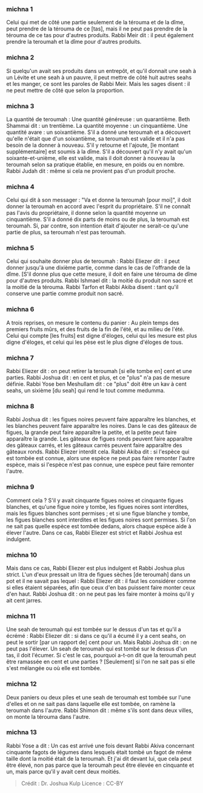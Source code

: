 
### michna 1
Celui qui met de côté une partie seulement de la térouma et de la dîme, peut prendre de la térouma de ce [tas], mais il ne peut pas prendre de la térouma de ce tas pour d'autres produits. Rabbi Meir dit : il peut également prendre la teroumah et la dîme pour d'autres produits.

### michna 2
Si quelqu'un avait ses produits dans un entrepôt, et qu'il donnait une seah à un Lévite et une seah à un pauvre, il peut mettre de côté huit autres seahs et les manger, ce sont les paroles de Rabbi Meir. Mais les sages disent : il ne peut mettre de côté que selon la proportion.

### michna 3
La quantité de teroumah : Une quantité généreuse : un quarantième. Beth Shammai dit : un trentième. La quantité moyenne : un cinquantième. Une quantité avare : un soixantième. S'il a donné une teroumah et a découvert qu'elle n'était que d'un soixantième, sa teroumah est valide et il n'a pas besoin de la donner à nouveau. S'il y retourne et l'ajoute, [le montant supplémentaire] est soumis à la dîme. S'il a découvert qu'il n'y avait qu'un soixante-et-unième, elle est valide, mais il doit donner à nouveau la teroumah selon sa pratique établie, en mesure, en poids ou en nombre. Rabbi Judah dit : même si cela ne provient pas d'un produit proche.

### michna 4
Celui qui dit à son messager : "Va et donne la teroumah [pour moi]", il doit donner la teroumah en accord avec l'esprit du propriétaire. S'il ne connaît pas l'avis du propriétaire, il donne selon la quantité moyenne un cinquantième. S'il a donné dix parts de moins ou de plus, la teroumah est teroumah. Si, par contre, son intention était d'ajouter ne serait-ce qu'une partie de plus, sa teroumah n'est pas teroumah.

### michna 5
Celui qui souhaite donner plus de teroumah : Rabbi Eliezer dit : il peut donner jusqu'à une dixième partie, comme dans le cas de l'offrande de la dîme. [S'il donne plus que cette mesure, il doit en faire une térouma de dîme pour d'autres produits. Rabbi Ishmael dit : la moitié du produit non sacré et la moitié de la térouma. Rabbi Tarfon et Rabbi Akiba disent : tant qu'il conserve une partie comme produit non sacré.

### michna 6
A trois reprises, on mesure le contenu du panier : Au plein temps des premiers fruits mûrs, et des fruits de la fin de l'été, et au milieu de l'été. Celui qui compte [les fruits] est digne d'éloges, celui qui les mesure est plus digne d'éloges, et celui qui les pèse est le plus digne d'éloges de tous.

### michna 7
Rabbi Eliezer dit : on peut retirer la teroumah [si elle tombe en] cent et une parties. Rabbi Joshua dit : en cent et plus, et ce "plus" n'a pas de mesure définie. Rabbi Yose ben Meshullam dit : ce "plus" doit être un kav à cent seahs, un sixième [du seah] qui rend le tout comme medumma.

### michna 8
Rabbi Joshua dit : les figues noires peuvent faire apparaître les blanches, et les blanches peuvent faire apparaître les noires. Dans le cas des gâteaux de figues, la grande peut faire apparaître la petite, et la petite peut faire apparaître la grande. Les gâteaux de figues ronds peuvent faire apparaître des gâteaux carrés, et les gâteaux carrés peuvent faire apparaître des gâteaux ronds. Rabbi Eliezer interdit cela. Rabbi Akiba dit : si l'espèce qui est tombée est connue, alors une espèce ne peut pas faire remonter l'autre espèce, mais si l'espèce n'est pas connue, une espèce peut faire remonter l'autre.

### michna 9
Comment cela ? S'il y avait cinquante figues noires et cinquante figues blanches, et qu'une figue noire y tombe, les figues noires sont interdites, mais les figues blanches sont permises ; et si une figue blanche y tombe, les figues blanches sont interdites et les figues noires sont permises. Si l'on ne sait pas quelle espèce est tombée dedans, alors chaque espèce aide à élever l'autre. Dans ce cas, Rabbi Eliezer est strict et Rabbi Joshua est indulgent.

### michna 10
Mais dans ce cas, Rabbi Eliezer est plus indulgent et Rabbi Joshua plus strict. L'un d'eux pressait un litra de figues sèches [de teroumah] dans un pot et il ne savait pas lequel : Rabbi Eliezer dit : il faut les considérer comme si elles étaient séparées, afin que ceux d'en bas puissent faire monter ceux d'en haut. Rabbi Joshua dit : on ne peut pas les faire monter à moins qu'il y ait cent jarres.

### michna 11
Une seah de teroumah qui est tombée sur le dessus d'un tas et qu'il a écrémé : Rabbi Eliezer dit : si dans ce qu'il a écumé il y a cent seahs, on peut le sortir [par un rapport de] cent pour un. Mais Rabbi Joshua dit : on ne peut pas l'élever. Un seah de teroumah qui est tombé sur le dessus d'un tas, il doit l'écumer. Si c'est le cas, pourquoi a-t-on dit que la teroumah peut être ramassée en cent et une parties ? [Seulement] si l'on ne sait pas si elle s'est mélangée ou où elle est tombée.

### michna 12
Deux paniers ou deux piles et une seah de teroumah est tombée sur l'une d'elles et on ne sait pas dans laquelle elle est tombée, on ramène la teroumah dans l'autre. Rabbi Shimon dit : même s'ils sont dans deux villes, on monte la térouma dans l'autre.

### michna 13
Rabbi Yose a dit : Un cas est arrivé une fois devant Rabbi Akiva concernant cinquante fagots de légumes dans lesquels était tombé un fagot de même taille dont la moitié était de la teroumah. Et j'ai dit devant lui, que cela peut être élevé, non pas parce que la teroumah peut être élevée en cinquante et un, mais parce qu'il y avait cent deux moitiés.

>Crédit : Dr. Joshua Kulp
>Licence : CC-BY